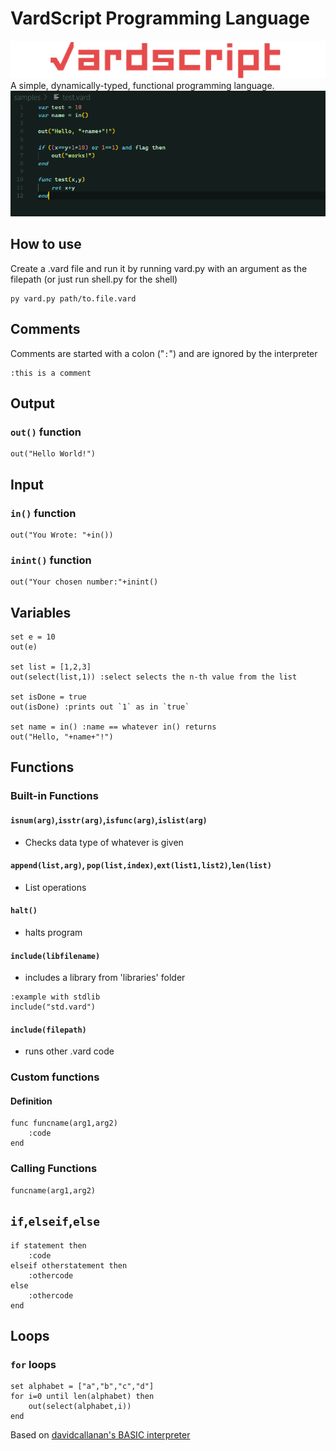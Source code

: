 # VardScript Programming Language
![Logo](/imgs/vardscript_text_new.png)
A simple, dynamically-typed, functional programming language.
![SampleScreenshot](/imgs/sample1.png)
## How to use
Create a .vard file and run it by running vard.py with an argument as the filepath (or just run shell.py for the shell)
```
py vard.py path/to.file.vard
```
## Comments
Comments are started with a colon ("`:`") and are ignored by the interpreter
```
:this is a comment
```
## Output
### `out()` function
```
out("Hello World!")
```
## Input
### `in()` function
```
out("You Wrote: "+in())
```
### `inint()` function
```
out("Your chosen number:"+inint()
```
## Variables
```
set e = 10
out(e)

set list = [1,2,3]
out(select(list,1)) :select selects the n-th value from the list

set isDone = true
out(isDone) :prints out `1` as in `true`

set name = in() :name == whatever in() returns
out("Hello, "+name+"!")
```
## Functions
### Built-in Functions
#### `isnum(arg)`,`isstr(arg)`,`isfunc(arg)`,`islist(arg)`
- Checks data type of whatever is given
#### `append(list,arg)`, `pop(list,index)`,`ext(list1,list2)`,`len(list)`
- List operations
#### `halt()`
- halts program
#### `include(libfilename)`
- includes a library from 'libraries' folder
```
:example with stdlib
include("std.vard")
```
#### `include(filepath)`
- runs other .vard code
### Custom functions
#### Definition
```
func funcname(arg1,arg2)
    :code
end
```
### Calling Functions
```
funcname(arg1,arg2)
```
## `if`,`elseif`,`else`
```
if statement then
    :code
elseif otherstatement then
    :othercode
else
    :othercode
end
```
## Loops
### `for` loops
```
set alphabet = ["a","b","c","d"]
for i=0 until len(alphabet) then
    out(select(alphabet,i))
end
```

Based on [davidcallanan's BASIC interpreter](https://github.com/davidcallanan/py-myopl-code/tree/master?tab=readme-ov-file)
